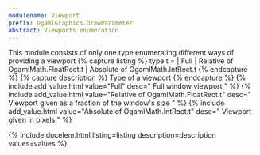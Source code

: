 ```yaml
---
modulename: Viewport 
prefix: OgamlGraphics.DrawParameter
abstract: Viewports enumeration 
---
```



This module consists of only one type enumerating different ways of
 providing a viewport 
{% capture listing %}
type t = 
| Full
| Relative of OgamlMath.FloatRect.t
| Absolute of OgamlMath.IntRect.t
{% endcapture %}
{% capture description %}
Type of a viewport 
{% endcapture %}
{% include add_value.html value="Full" desc=" Full window viewport " %}
{% include add_value.html value="Relative of OgamlMath.FloatRect.t" desc=" Viewport given as a fraction of the window's size " %}
{% include add_value.html value="Absolute of OgamlMath.IntRect.t" desc=" Viewport given in pixels " %}

{% include docelem.html listing=listing description=description values=values %}

